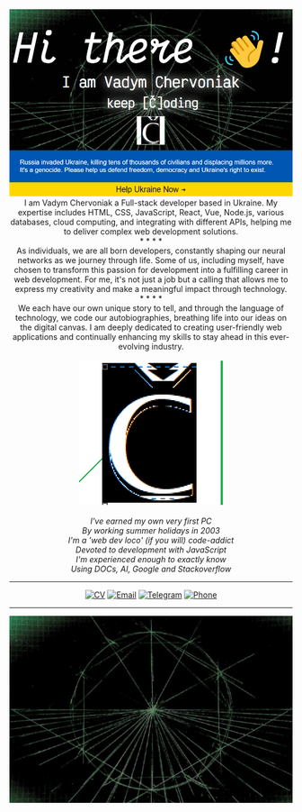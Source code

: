 
<div align="center">
<a href="https://stand-with-ukraine.pp.ua/" target="_blank">
<img src="./code.gif" alt="Stand With Ukraine">
</a>
<!-- <h1 style="background-image: './cover.png';">
Hi there 👋! I am <a href="https://vadym4che.github.io/Ful1-5tack">Vadym Chervoniak</a>
</h1> -->
</div>

<!-- <hr> -->

<div align="center">
<!-- My expertise includes
<sub><sub><img alt="HTML" src="https://img.shields.io/badge/HTML-green"></sub></sub>,
<sub><sub><img alt="CSS" src="https://img.shields.io/badge/CSS-green"></sub></sub>,
<sub><sub><img alt="JavaScript" src="https://img.shields.io/badge/JavaScript-green"></sub></sub>,
<sub><sub><img alt="React" src="https://img.shields.io/badge/React-green"></sub></sub>,
<sub><sub><img alt="Vue" src="https://img.shields.io/badge/Vue-green"></sub></sub>,
<sub><sub><img alt="Node.js" src="https://img.shields.io/badge/Node.js-green"></sub></sub>,
various databases, cloud computing, and integrating with different APIs, helping me to deliver complex web development solutions. -->
<!-- I am Vadym Chervoniak, -->
I am Vadym Chervoniak a Full-stack developer based in Ukraine. My expertise includes HTML, CSS, JavaScript, React, Vue, Node.js, various databases, cloud computing, and integrating with different APIs, helping me to deliver complex web development solutions.
<div>
*  *  *  *
<div align="center">
As individuals, we are all born developers, constantly shaping our neural networks as we journey through life.  
Some of us, including myself, have chosen to transform this passion for development into a fulfilling career in web development.  
For me, it's not just a job but a calling that allows me to express my creativity and make a meaningful impact through technology.
</div>
*  *  *  *
<div align="center">
We each have our own unique story to tell, and through the language of technology, we code our autobiographies, breathing life into our ideas on the digital canvas.  
I am deeply dedicated to creating user-friendly web applications and continually enhancing my skills to stay ahead in this ever-evolving industry.  
</div>
<br>
<div align="center">
<a href="https://vadym4che.github.io/Ful1-5tack/"><img alt="my own CH logo" src="./logo.png"></a>  
</div>
<br>
<div align="center"><i>I've earned my own very first PC</i></div>  
<div align="center"><i>By working summer holidays in 2003</i></div>  
<div align="center"><i>I'm a 'web dev loco' (if you will) code-addict</i></div>  
<div align="center"><i>Devoted to development with JavaScript</i></div>  
<div align="center"><i>I'm experienced enough to exactly know</i></div>  
<div align="center"><i>Using DOCs, AI, Google and Stackoverflow</i></div>  

<hr>

[![CV](https://img.shields.io/badge/CV-vadym4che-green)](https://bit.ly/Full-5tack)<!-- [![LinkedIn](https://img.shields.io/badge/LinkedIn-vadym4che-green)](https://www.linkedin.com/in/vadym4che/) --><!-- [![Facebook](https://img.shields.io/badge/Facebook-vadym4che-green)](https://www.facebook.com/vadym4che/) --> [![Email](https://img.shields.io/badge/Email-vadym4che%40gmail.com-green)](mailto:vadym4che@gmail.com) [![Telegram](https://img.shields.io/badge/Telegram-vadym4che-green)](https://t.me/vadym4che) [![Phone](https://img.shields.io/badge/Phone-%2B380505444199-green)](tel:+380505444199)

<!--
**vadym4che/vadym4che** is a ✨ _special_ ✨ repository because its `README.md` (this file) appears on your GitHub profile.

Here are some ideas to get you started:

- 🔭 I’m currently working on ...
- 🌱 I’m currently learning ...
- 👯 I’m looking to collaborate on ...
- 🤔 I’m looking for help with ...
- 💬 Ask me about ...
- 📫 How to reach me: ...
- 😄 Pronouns: ...
- ⚡ Fun fact: ...
-->
<hr>


<!-- ![Vadym4che's GitHub stats](https://github-readme-stats.vercel.app/api?username=vadym4che&show_icons=true&theme=synthwave) -->

[![DigitalCV](./cover.png)](https://vadym4che.github.io/Ful1-5tack/)